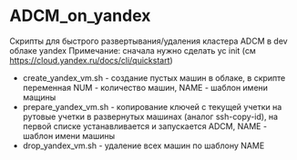 # ADCM_on_yandex
Скрипты для быстрого развертывания/удаления кластера ADCM в dev облаке yandex
Примечание: сначала нужно сделать yc init (см https://cloud.yandex.ru/docs/cli/quickstart) 

 * create_yandex_vm.sh - создание пустых машин в облаке, в скрипте переменная NUM - количество машин, NAME - шаблон имени мащины
 * prepare_yandex_vm.sh - копирование ключей с текущей учетки на рутовые учетки в развернутых машинах (аналог ssh-copy-id), на первой списке устанавливается и запускается ADCM, NAME - шаблон имени машины 
 * drop_yandex_vm.sh - удаление всех машин по шаблону NAME
